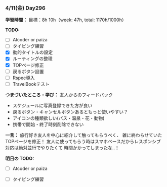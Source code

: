 ### 4/11(金) Day296

**学習時間：**
目標：8h
10h（week: 47h, total: 1170h/1000h）

**TODO:**
- [ ] Atcoder or paiza
- [ ] タイピング練習
- [x] 動的タイトルの設定
- [x] ルーティングの整理
- [x] TOPページ修正
- [ ] 戻るボタン設置
- [ ] Rspec導入
- [ ] TravelBookテスト

**つまづいたところ・学び：**
友人からのフィードバック
- スケジュールに写真登録できた方が良い
- 戻るボタン・キャンセルボタンあるともっと使いやすい？
- アイコンの種類欲しい(バス・温泉・花・動物)
- 携帯で開始・終了時刻削除できない

**一言：**
旅行好き友人を中心に紹介して触ってもらうべく、
雑に終わらせていたTOPページを修正！
友人に使ってもらう時はスマホベースだからレスポンシブ対応は絶対並行でやりたくて
時間かかってしまったな..！

**明日の TODO:**
- [ ] Atcoder or paiza
- [ ] タイピング練習

